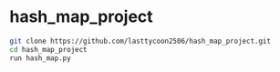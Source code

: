 # hash_map_project

```bash
git clone https://github.com/lasttycoon2506/hash_map_project.git
cd hash_map_project
run hash_map.py
```
